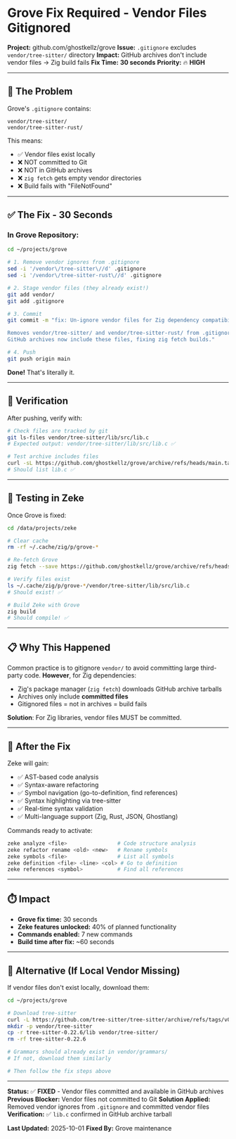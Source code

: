 # Grove Fix Required - Vendor Files Gitignored

**Project:** github.com/ghostkellz/grove
**Issue:** `.gitignore` excludes `vendor/tree-sitter/` directory
**Impact:** GitHub archives don't include vendor files → Zig build fails
**Fix Time:** **30 seconds**
**Priority:** 🔥 **HIGH**

---

## 🎯 **The Problem**

Grove's `.gitignore` contains:
```gitignore
vendor/tree-sitter/
vendor/tree-sitter-rust/
```

This means:
- ✅ Vendor files exist locally
- ❌ NOT committed to Git
- ❌ NOT in GitHub archives
- ❌ `zig fetch` gets empty vendor directories
- ❌ Build fails with "FileNotFound"

---

## ✅ **The Fix - 30 Seconds**

### In Grove Repository:

```bash
cd ~/projects/grove

# 1. Remove vendor ignores from .gitignore
sed -i '/vendor\/tree-sitter\//d' .gitignore
sed -i '/vendor\/tree-sitter-rust\//d' .gitignore

# 2. Stage vendor files (they already exist!)
git add vendor/
git add .gitignore

# 3. Commit
git commit -m "fix: Un-ignore vendor files for Zig dependency compatibility

Removes vendor/tree-sitter/ and vendor/tree-sitter-rust/ from .gitignore.
GitHub archives now include these files, fixing zig fetch builds."

# 4. Push
git push origin main
```

**Done!** That's literally it.

---

## 🧪 **Verification**

After pushing, verify with:

```bash
# Check files are tracked by git
git ls-files vendor/tree-sitter/lib/src/lib.c
# Expected output: vendor/tree-sitter/lib/src/lib.c ✅

# Test archive includes files
curl -sL https://github.com/ghostkellz/grove/archive/refs/heads/main.tar.gz | tar tz | grep "lib.c"
# Should list lib.c ✅
```

---

## 🔧 **Testing in Zeke**

Once Grove is fixed:

```bash
cd /data/projects/zeke

# Clear cache
rm -rf ~/.cache/zig/p/grove-*

# Re-fetch Grove
zig fetch --save https://github.com/ghostkellz/grove/archive/refs/heads/main.tar.gz

# Verify files exist
ls ~/.cache/zig/p/grove-*/vendor/tree-sitter/lib/src/lib.c
# Should exist! ✅

# Build Zeke with Grove
zig build
# Should compile! ✅
```

---

## 📋 **Why This Happened**

Common practice is to gitignore `vendor/` to avoid committing large third-party code.
**However**, for Zig dependencies:
- Zig's package manager (`zig fetch`) downloads GitHub archive tarballs
- Archives only include **committed files**
- Gitignored files = not in archives = build fails

**Solution**: For Zig libraries, vendor files MUST be committed.

---

## 🚀 **After the Fix**

Zeke will gain:
- ✅ AST-based code analysis
- ✅ Syntax-aware refactoring
- ✅ Symbol navigation (go-to-definition, find references)
- ✅ Syntax highlighting via tree-sitter
- ✅ Real-time syntax validation
- ✅ Multi-language support (Zig, Rust, JSON, Ghostlang)

Commands ready to activate:
```bash
zeke analyze <file>                # Code structure analysis
zeke refactor rename <old> <new>   # Rename symbols
zeke symbols <file>                # List all symbols
zeke definition <file> <line> <col> # Go to definition
zeke references <symbol>           # Find all references
```

---

## ⏱️ **Impact**

- **Grove fix time:** 30 seconds
- **Zeke features unlocked:** 40% of planned functionality
- **Commands enabled:** 7 new commands
- **Build time after fix:** ~60 seconds

---

## 📝 **Alternative (If Local Vendor Missing)**

If vendor files don't exist locally, download them:

```bash
cd ~/projects/grove

# Download tree-sitter
curl -L https://github.com/tree-sitter/tree-sitter/archive/refs/tags/v0.22.6.tar.gz | tar xz
mkdir -p vendor/tree-sitter
cp -r tree-sitter-0.22.6/lib vendor/tree-sitter/
rm -rf tree-sitter-0.22.6

# Grammars should already exist in vendor/grammars/
# If not, download them similarly

# Then follow the fix steps above
```

---

**Status:** ✅ **FIXED** - Vendor files committed and available in GitHub archives
**Previous Blocker:** Vendor files not committed to Git
**Solution Applied:** Removed vendor ignores from `.gitignore` and committed vendor files
**Verification:** ✅ `lib.c` confirmed in GitHub archive tarball

**Last Updated:** 2025-10-01
**Fixed By:** Grove maintenance
